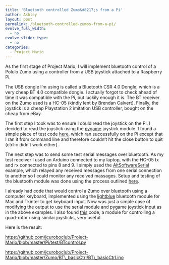 ```yaml
---
title: 'Bluetooth controlled Zumo&#8217;s from a Pi'
author: Ashley
layout: post
permalink: /bluetooth-controlled-zumos-from-a-pi/
evolve_full_width:
  - no
evolve_slider_type:
  - no
categories:
  - Project Mario
---
```

As the first stage of Project Mario, I will implement bluetooth control of a Polulo Zumo using a controller from a USB joystick attached to a Raspberry Pi.

The USB dongle I&#8217;m using is called a Bluetooth CSR 4.0 Dongle, which is a very cheap BT 4.0 compatible dongle. I actually forgot to check ahead of time it was compatible with the Pi, but luckily enough it is. The BT receiver on the Zumo used is a HC-05 (kindly lent by Brendan Calvert). Finally, the joystick is a cheap Playstation 2 imitation USB controller, bought on the cheap from eBay.

The first step I took was to ensure I could read the joystick on the Pi. I decided to read the joystick using the <a href="http://www.pygame.org/news.html" target="_blank">pygame</a> joystick module. I found a simple piece of test code <a href="http://www.raspberrypi.org/forums/viewtopic.php?f=78&t=43589" target="_blank">here</a>, which ran successfully on the Pi except that I ran it from command line and therefore couldn&#8217;t hit the close button to quit (ctrl-c didn&#8217;t work either).

The next step was to send some test serial messages over bluetooth. As my test receiver I used an Arduino connected to my laptop, with the HC-05 tx and rx connected to pins 8 and 9. I simply used the <a href="https://www.pjrc.com/teensy/td_libs_AltSoftSerial.html" target="_blank">AltSoftwareSerial</a> example, which relayed any received messages from one serial connection to another so I could monitor any received massages. Setup and testing of the bluetooth module was done using the process outlined <a href="http://blog.dawnrobotics.co.uk/2013/11/talking-to-a-bluetooth-serial-module-with-a-raspberry-pi/" target="_blank">here</a>.

I already had code that would control a Zumo over bluetooth using a computer keyboard, implemented using the <a href="http://lightblue.sourceforge.net/" target="_blank">lightblue</a> bluetooth module for Mac and Tkinter to get keyboard input. Now was just a simple case of modifying the output to use the serial module and pygame joystick input as in the above examples. I also found <a href="http://nullege.com/codes/show/src%40c%40r%40crazyflie-clients-python-HEAD%40lib%40cfclient%40utils%40pygamereader.py/134/pygame.joystick.init/python" target="_blank">this</a> code, a module for controlling a quad-rotor using similar joysticks, very useful.

Here is the result:

https://github.com/jcuroboclub/Project-Mario/blob/master/Pi/test/BTcontrol.py

https://github.com/jcuroboclub/Project-Mario/blob/master/Zumo/BT\_basicCtrl/BT\_basicCtrl.ino



&nbsp;